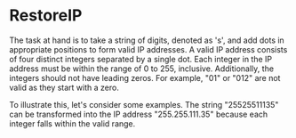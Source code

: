 # RestoreIP

The task at hand is to take a string of digits, denoted as 's', and add dots in appropriate positions to form valid IP addresses. A valid IP address consists of four distinct integers separated by a single dot. Each integer in the IP address must be within the range of 0 to 255, inclusive. Additionally, the integers should not have leading zeros. For example, "01" or "012" are not valid as they start with a zero.

To illustrate this, let's consider some examples. The string "25525511135" can be transformed into the IP address "255.255.111.35" because each integer falls within the valid range.
